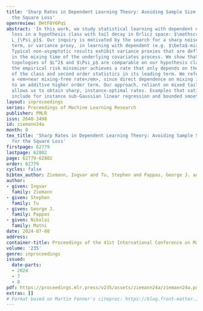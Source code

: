 ```yaml
---
title: 'Sharp Rates in Dependent Learning Theory: Avoiding Sample Size Deflation for
  the Square Loss'
openreview: DHtF8Y6PqS
abstract: 'In this work, we study statistical learning with dependent data and square
  loss in a hypothesis class with tail decay in Orlicz space: $\mathscr{F}\subset
  L_{\Psi_p}$. Our inquiry is motivated by the search for a sharp noise interaction
  term, or variance proxy, in learning with dependent (e.g. $\beta$-mixing) data.
  Typical non-asymptotic results exhibit variance proxies that are deflated <em>multiplicatively</em>
  in the mixing time of the underlying covariates process. We show that whenever the
  topologies of $L^2$ and $\Psi_p$ are comparable on our hypothesis class $\mathscr{F}$,
  the empirical risk minimizer achieves a rate that only depends on the complexity
  of the class and second order statistics in its leading term. We refer to this as
  a <em>near mixing-free rate</em>, since direct dependence on mixing is relegated
  to an additive higher order term. Our approach, reliant on mixed tail generic chaining,
  allows us to obtain sharp, instance-optimal rates. Examples that satisfy our framework
  include for instance sub-Gaussian linear regression and bounded smoothness classes.'
layout: inproceedings
series: Proceedings of Machine Learning Research
publisher: PMLR
issn: 2640-3498
id: ziemann24a
month: 0
tex_title: 'Sharp Rates in Dependent Learning Theory: Avoiding Sample Size Deflation
  for the Square Loss'
firstpage: 62779
lastpage: 62802
page: 62779-62802
order: 62779
cycles: false
bibtex_author: Ziemann, Ingvar and Tu, Stephen and Pappas, George J. and Matni, Nikolai
author:
- given: Ingvar
  family: Ziemann
- given: Stephen
  family: Tu
- given: George J.
  family: Pappas
- given: Nikolai
  family: Matni
date: 2024-07-08
address:
container-title: Proceedings of the 41st International Conference on Machine Learning
volume: '235'
genre: inproceedings
issued:
  date-parts:
  - 2024
  - 7
  - 8
pdf: https://proceedings.mlr.press/v235/assets/ziemann24a/ziemann24a.pdf
extras: []
# Format based on Martin Fenner's citeproc: https://blog.front-matter.io/posts/citeproc-yaml-for-bibliographies/
---
```


